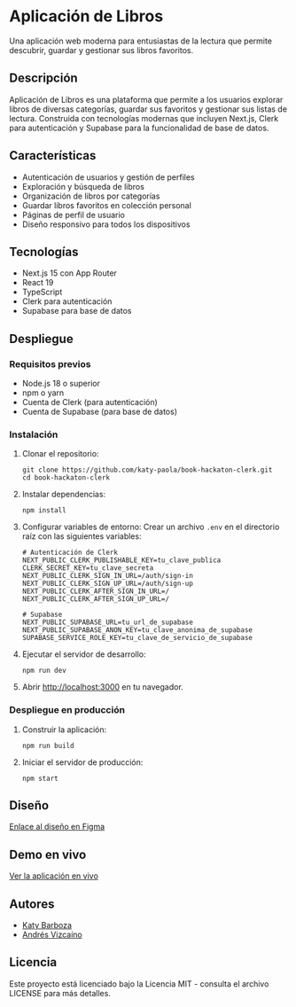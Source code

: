 # Aplicación de Libros

Una aplicación web moderna para entusiastas de la lectura que permite descubrir, guardar y gestionar sus libros favoritos.

## Descripción

Aplicación de Libros es una plataforma que permite a los usuarios explorar libros de diversas categorías, guardar sus favoritos y gestionar sus listas de lectura. Construida con tecnologías modernas que incluyen Next.js, Clerk para autenticación y Supabase para la funcionalidad de base de datos.

## Características

- Autenticación de usuarios y gestión de perfiles
- Exploración y búsqueda de libros
- Organización de libros por categorías
- Guardar libros favoritos en colección personal
- Páginas de perfil de usuario
- Diseño responsivo para todos los dispositivos

## Tecnologías

- Next.js 15 con App Router
- React 19
- TypeScript
- Clerk para autenticación
- Supabase para base de datos

## Despliegue

### Requisitos previos

- Node.js 18 o superior
- npm o yarn
- Cuenta de Clerk (para autenticación)
- Cuenta de Supabase (para base de datos)

### Instalación

1. Clonar el repositorio:

   ```
   git clone https://github.com/katy-paola/book-hackaton-clerk.git
   cd book-hackaton-clerk
   ```

2. Instalar dependencias:

   ```
   npm install
   ```

3. Configurar variables de entorno:
   Crear un archivo `.env` en el directorio raíz con las siguientes variables:

   ```
   # Autenticación de Clerk
   NEXT_PUBLIC_CLERK_PUBLISHABLE_KEY=tu_clave_publica
   CLERK_SECRET_KEY=tu_clave_secreta
   NEXT_PUBLIC_CLERK_SIGN_IN_URL=/auth/sign-in
   NEXT_PUBLIC_CLERK_SIGN_UP_URL=/auth/sign-up
   NEXT_PUBLIC_CLERK_AFTER_SIGN_IN_URL=/
   NEXT_PUBLIC_CLERK_AFTER_SIGN_UP_URL=/

   # Supabase
   NEXT_PUBLIC_SUPABASE_URL=tu_url_de_supabase
   NEXT_PUBLIC_SUPABASE_ANON_KEY=tu_clave_anonima_de_supabase
   SUPABASE_SERVICE_ROLE_KEY=tu_clave_de_servicio_de_supabase
   ```

4. Ejecutar el servidor de desarrollo:

   ```
   npm run dev
   ```

5. Abrir [http://localhost:3000](http://localhost:3000) en tu navegador.

### Despliegue en producción

1. Construir la aplicación:

   ```
   npm run build
   ```

2. Iniciar el servidor de producción:
   ```
   npm start
   ```

## Diseño

[Enlace al diseño en Figma](https://www.figma.com/design/C7ZgnEHXqpqy5pCuNeBZKx/BooK---Hackaton-Clerk?node-id=27-683&t=D0ft8M5OFdQuxyb6-1)

## Demo en vivo

[Ver la aplicación en vivo](https://book-hackaton-clerk.vercel.app/)

## Autores

- [Katy Barboza](https://github.com/katy-paola)
- [Andrés Vizcaíno](https://github.com/pipegoods)

## Licencia

Este proyecto está licenciado bajo la Licencia MIT - consulta el archivo LICENSE para más detalles.
